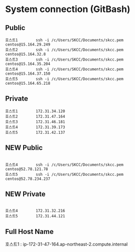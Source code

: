 # System connection (GitBash)
## Public
```
호스트1		ssh -i /c/Users/SKCC/Documents/skcc.pem centos@15.164.29.249
호스트2		ssh -i /c/Users/SKCC/Documents/skcc.pem centos@15.164.32.8	
호스트3		ssh -i /c/Users/SKCC/Documents/skcc.pem centos@15.164.35.204
호스트4		ssh -i /c/Users/SKCC/Documents/skcc.pem centos@15.164.37.150
호스트5		ssh -i /c/Users/SKCC/Documents/skcc.pem centos@15.164.65.218
```
## Private
```
호스트1		172.31.34.120
호스트2		172.31.47.164
호스트3		172.31.46.181
호스트4		172.31.39.173
호스트5		172.31.42.137
```
## NEW Public
```

호스트4		ssh -i /c/Users/SKCC/Documents/skcc.pem centos@52.78.121.78
호스트5		ssh -i /c/Users/SKCC/Documents/skcc.pem centos@52.78.234.237
```
## NEW Private
```

호스트4		172.31.32.216
호스트5		172.31.44.121
```
## Full Host Name
호스트1 : ip-172-31-47-164.ap-northeast-2.compute.internal
